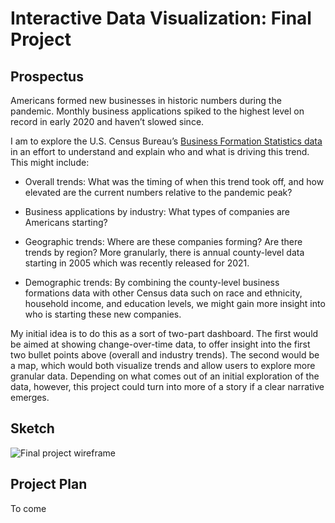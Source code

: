 # Interactive Data Visualization: Final Project

## Prospectus

Americans formed new businesses in historic numbers during the pandemic. Monthly business applications spiked to the highest level on record in early 2020 and haven’t slowed since. 

I am to explore the U.S. Census Bureau’s [Business Formation Statistics data](https://www.census.gov/econ/bfs/index.html) in an effort to understand and explain who and what is driving this trend. This might include:

- Overall trends: What was the timing of when this trend took off, and how elevated are the current numbers relative to the pandemic peak?

- Business applications by industry: What types of companies are Americans starting? 

- Geographic trends: Where are these companies forming? Are there trends by region? More granularly, there is annual county-level data starting in 2005 which was recently released for 2021.

- Demographic trends: By combining the county-level business formations data with other Census data such on race and ethnicity, household income, and education levels, we might gain more insight into who is starting these new companies.

My initial idea is to do this as a sort of two-part dashboard. The first would be aimed at showing change-over-time data, to offer insight into the first two bullet points above (overall and industry trends). The second would be a map, which would both visualize trends and allow users to explore more granular data. Depending on what comes out of an initial exploration of the data, however, this project could turn into more of a story if a clear narrative emerges.


## Sketch
![Final project wireframe](https://github.com/naterattner/Interactive-Data-Vis-Fall2022/final_project/imgs/final_project_wireframe.png)


## Project Plan
To come




